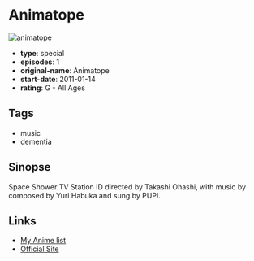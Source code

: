 # Animatope

![animatope](https://cdn.myanimelist.net/images/anime/1335/101673.jpg)

-   **type**: special
-   **episodes**: 1
-   **original-name**: Animatope
-   **start-date**: 2011-01-14
-   **rating**: G - All Ages

## Tags

-   music
-   dementia

## Sinopse

Space Shower TV Station ID directed by Takashi Ohashi, with music by composed by Yuri Habuka and sung by PUPI.

## Links

-   [My Anime list](https://myanimelist.net/anime/40003/Animatope)
-   [Official Site](https://stationid.spaceshowertv.com/ja/486/)
